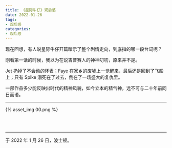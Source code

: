 ```yaml
---
title: 《星际牛仔》观后感
date: 2022-01-26
tags:
- 观后感
categories:
- 观后感
---
```


现在回想，有人说星际牛仔开篇暗示了整个剧情走向，到底指的哪一段台词呢？

刚看第一话的时候，我以为在说吉普赛人的神神叨叨，原来并不是。

Jet 扔掉了不会动的怀表；Faye 在家乡的废墟上一觉醒来，最后还是回到了飞船上；只有 Spike 溺死在了过去，倒在了一场盛大的复仇里。

一部作品多少能反映出时代的精神风貌，如今立本的精气神，远不可与二十年前同日而语。

------

{% asset_img 00.png %}

<br>

<br>

------

于 2022 年 1 月 26 日，波士顿。
